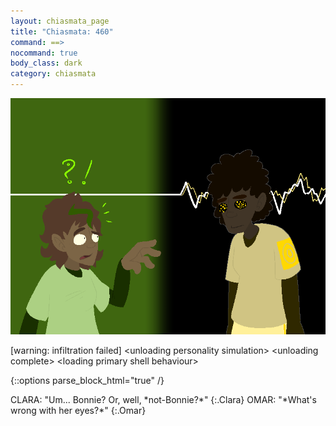 ```yaml
---
layout: chiasmata_page
title: "Chiasmata: 460"
command: ==>
nocommand: true
body_class: dark
category: chiasmata
---
```


![460](/chiasmata/images/narrative/458.gif)

<div class="Computer">
[warning: infiltration failed]
&lt;unloading personality simulation&gt;
&lt;unloading complete&gt;
&lt;loading primary shell behaviour&gt;
</div>

{::options parse_block_html="true" /}
<div class="dialogue">
CLARA: "Um... Bonnie? Or, well, *not-Bonnie?*" 
{:.Clara}
OMAR: "*What's wrong with her eyes?*" 
{:.Omar}
</div>